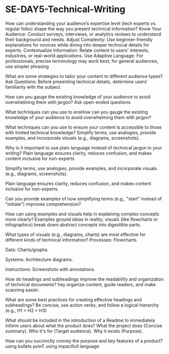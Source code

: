 # SE-DAY5-Technical-Writing
How can understanding your audience’s expertise level (tech experts vs. regular folks) shape the way you present technical information?
Know Your Audience: Conduct surveys, interviews, or analytics reviews to understand their background and needs.
Adjust Complexity: Use beginner-friendly explanations for novices while diving into deeper technical details for experts.
Contextualize Information: Relate content to users' interests, industries, or real-world applications.
Use Adaptive Language: For professionals, precise terminology may work best; for general audiences, use simpler phrasing


What are some strategies to tailor your content to different audience types?
Ask Questions: Before presenting technical details, determine users’ familiarity with the subject.



How can you gauge the existing knowledge of your audience to avoid overwhelming them with jargon?
Ask open-ended questions

What techniques can you use to ensHow can you gauge the existing knowledge of your audience to avoid overwhelming them with jargon?

What techniques can you use to ensure your content is accessible to those with limited technical knowledge?
Simplify terms, use analogies, provide examples, and incorporate visuals (e.g., diagrams, screenshots).


Why is it important to use plain language instead of technical jargon in your writing?
Plain language ensures clarity, reduces confusion, and makes content inclusive for non-experts




Simplify terms, use analogies, provide examples, and incorporate visuals (e.g., diagrams, screenshots).

Plain language ensures clarity, reduces confusion, and makes content inclusive for non-experts.





Can you provide examples of how simplifying terms (e.g., "start" instead of "initiate") improves comprehension?





How can using examples and visuals help in explaining complex concepts more clearly?
Examples ground ideas in reality; visuals (like flowcharts or infographics) 
break down abstract concepts into digestible parts.





What types of visuals (e.g., diagrams, charts) are most effective for different kinds of technical information?
Processes: Flowcharts.

Data: Charts/graphs.

Systems: Architecture diagrams.

Instructions: Screenshots with annotations.




How do headings and subheadings improve the readability and organization of technical documents?
hey organize content, guide readers, and make scanning easier.



What are some best practices for creating effective headings and subheadings?
Be concise, use action verbs, and follow a logical hierarchy (e.g., H1 > H2 > H3)


What should be included in the introduction of a Readme to immediately inform users about what the product does?
What the project does (Concise summary).
Who it's for (Target audience).
Why it exists (Purpose).

How can you succinctly convey the purpose and key features of a product?
using bullets poinT
using impactfull language
